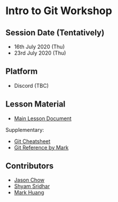 # Intro to Git Workshop


## Session Date (Tentatively)

- 16th July 2020 (Thu)
- 23rd July 2020 (Thu)

## Platform

- Discord (TBC)

## Lesson Material

- [Main Lesson Document](jason.md)

Supplementary:
- [Git Cheatsheet](Atlassian-Git-Cheatsheet.pdf)
- [Git Reference by Mark](git_guide.md)

## Contributors

- [Jason Chow](https://github.com/slimechips)
- [Shyam Sridhar](https://github.com/SHSR2001)
- [Mark Huang](https://github.com/MarkHershey)
